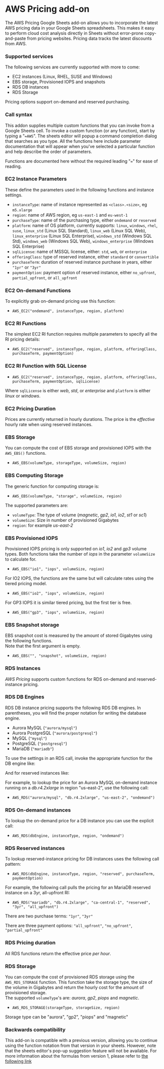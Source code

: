 # AWS Pricing add-on

The AWS Pricing Google Sheets add-on allows you to incorporate the latest AWS pricing data in your Google Sheets spreadsheets. This makes it easy to perform cloud cost analysis directly in Sheets without error-prone copy-and-paste from pricing websites. Pricing data tracks the latest discounts from AWS.

### Supported services

The following services are currently supported with more to come:

* EC2 instances (Linux, RHEL, SUSE and Windows)
* EBS storage, Provisioned IOPS and snapshots
* RDS DB instances
* RDS Storage

Pricing options support on-demand and reserved purchasing.

### Call syntax

This addon supplies multiple custom functions that you can invoke from a Google Sheets cell. To invoke a custom function (or any function), start by typing a "`=AWS`". The sheets editor will popup a command completion dialog that searches as you type. All the functions here include parameter documentation that will appear when you've selected a particular function and help describe the order of parameters.

Functions are documented here without the required leading "`=`" for ease of reading.

### EC2 Instance Parameters

These define the parameters used in the following functions and instance settings.

* `instanceType`: name of instance represented as `<class>.<size>`, eg `m5.xlarge`
* `region`: name of AWS region, eg `us-east-1` and `eu-west-1`
* `purchaseType`: name of the purchasing type, either `ondemand` or `reserved`
* `platform`: name of OS platform, currently supports: `linux`, `windows`, `rhel`, `suse`, `linux_std` (Linux SQL Standard), `linux_web` (Linux SQL Web), `linux_enterprise` (Linux SQL Enterprise), `windows_std` (Windows SQL Std), `windows_web` (Windows SQL Web), `windows_enterprise` (Windows SQL Enterprise)
* `sqlLicense`: name of MSSQL license, either: `std`, `web`, or `enterprise`
* `offeringClass`: type of reserved instance, either `standard` or `convertible`
* `purchaseTerm`: duration of reserved instance purchase in years, either `"1yr"` or `"3yr"`
* `paymentOption`: payment option of reserved instance, either `no_upfront`, `partial_upfront`, or `all_upfront`

### EC2 On-demand Functions

To explicitly grab on-demand pricing use this function:

* `AWS_EC2("ondemand", instanceType, region, platform)`

### EC2 RI Functions

The simplest EC2 RI function requires multiple parameters to specify all the RI pricing details:

* `AWS_EC2("reserved", instanceType, region, platform, offeringClass, purchaseTerm, paymentOption)`

### EC2 RI Function with SQL License

* `AWS_EC2("reserved", instanceType, region, platform, offeringClass, purchaseTerm, paymentOption, sqlLicense)`

Where `sqlLicense` is either *web*, *std*, or *enterprise* and `platform` is either *linux* or *windows*.

### EC2 Pricing Duration

Prices are currently returned in hourly durations. The price is the *effective* hourly rate when using reserved instances.

### EBS Storage

You can compute the cost of EBS storage and provisioned IOPS with the `AWS_EBS()` functions. 

* `AWS_EBS(volumeType, storageType, volumeSize, region)`

### EBS Computing Storage

The generic function for computing storage is:  

* `AWS_EBS(volumeType, "storage", volumeSize, region)`

The supported parameters are:

* `volumeType`: The type of volume (*magnetic*, *gp2*, *io1*, *io2*, *st1* or *sc1*)
* `volumeSize`: Size in number of provisioned Gigabytes
* `region`: for example *us-east-2*

### EBS Provisioned IOPS

Provisioned IOPS pricing is only supported on *io1*, *io2* and *gp3* volume types.
Both functions take the number of *iops* in the parameter `volumeSize` to calculate for.

* `AWS_EBS("io1", "iops", volumeSize, region)`

For IO2 IOPS, the functions are the same but will calculate rates using the tiered pricing model.

* `AWS_EBS("io2", "iops", volumeSize, region)`

For GP3 IOPS it is similar tiered pricing, but the first tier is free.

* `AWS_EBS("gp3", "iops", volumeSize, region)`

### EBS Snapshot storage

EBS snapshot cost is measured by the amount of stored Gigabytes using the following functions.  
Note that the first argument is empty. 

* `AWS_EBS("", "snapshot", volumeSize, region)`

### RDS Instances

*AWS Pricing* supports custom functions for RDS on-demand and reserved-instance pricing.

### RDS DB Engines

RDS DB instance pricing supports the following RDS DB engines. In parentheses, you will find the proper notation for writing the database engine.

* Aurora MySQL (`"aurora/mysql"`)
* Aurora PostgreSQL (`"aurora/postgresql"`)
* MySQL (`"mysql"`)
* PostgreSQL (`"postgresql"`)
* MariaDB (`"mariadb"`)

To use the settings in an RDS call, invoke the appropriate function for the DB engine like:


And for reserved instances like:  


For example, to lookup the price for an Aurora MySQL on-demand instance running on a *db.r4.2xlarge* in region "us-east-2", use the following call:  
* `AWS_RDS("aurora/mysql", "db.r4.2xlarge", "us-east-2", "ondemand")`


### RDS On-demand instances

To lookup the on-demand price for a DB instance you can use the explicit call:
* `AWS_RDS(dbEngine, instanceType, region, "ondemand")`

### RDS Reserved instances

To lookup reserved-instance pricing for DB instances uses the following call pattern:
* `AWS_RDS(dbEngine, instanceType, region, "reserved", purchaseTerm, paymentOption)`

For example, the following call pulls the pricing for an MariaDB reserved instance on a 3yr, all-upfront RI:
* `AWS_RDS("mariadb", "db.r4.2xlarge", "ca-central-1", "reserved", "3yr", "all_upfront")`

There are two purchase terms:
`"1yr"`, `"3yr"`

There are three payment options:
`"all_upfront"`, `"no_upfront"`, `"partial_upfront"`

### RDS Pricing duration

All RDS functions return the effective price *per hour*.

### RDS Storage

You can compute the cost of provisioned RDS storage using the `AWS_RDS_STORAGE` function. This function take the storage type, the size of the volume in Gigabytes and return the hourly cost for the amount of provisioned storage.  
The supported `volumeType`'s are: *aurora*, *gp2*, *piops* and *magnetic*.

* `AWS_RDS_STORAGE(storageType, storageSize, region)`

Storage type can be "aurora", "gp2", "piops" and "magnetic"

### Backwards compatibility

This add-on is compatible with a previous version, allowing you to continue using the function notation from that version in your sheets. However, note that the sheets editor's pop-up suggestion feature will not be available. For more information about the formulas from version 1, please refer to [the following link](https://github.com/getmacroscope/aws-pricing/blob/master/Help.md)
